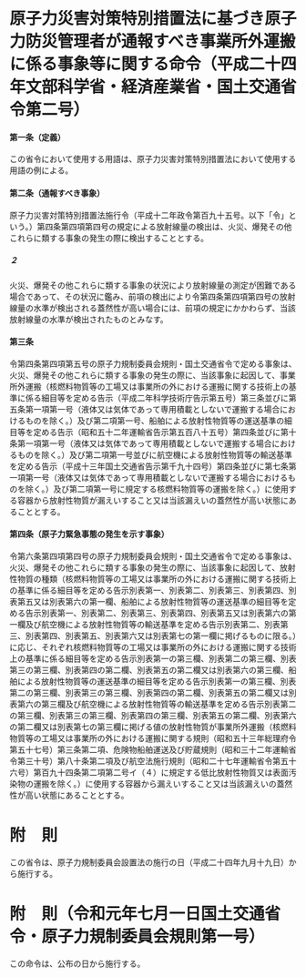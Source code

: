 # 原子力災害対策特別措置法に基づき原子力防災管理者が通報すべき事業所外運搬に係る事象等に関する命令（平成二十四年文部科学省・経済産業省・国土交通省令第二号）
#### 第一条（定義）
この省令において使用する用語は、原子力災害対策特別措置法において使用する用語の例による。
#### 第二条（通報すべき事象）
原子力災害対策特別措置法施行令（平成十二年政令第百九十五号。以下「令」という。）第四条第四項第四号の規定による放射線量の検出は、火災、爆発その他これらに類する事象の発生の際に検出することとする。
##### ２
火災、爆発その他これらに類する事象の状況により放射線量の測定が困難である場合であって、その状況に鑑み、前項の検出により令第四条第四項第四号の放射線量の水準が検出される蓋然性が高い場合には、前項の規定にかかわらず、当該放射線量の水準が検出されたものとみなす。
#### 第三条
令第四条第四項第五号の原子力規制委員会規則・国土交通省令で定める事象は、火災、爆発その他これらに類する事象の発生の際に、当該事象に起因して、事業所外運搬（核燃料物質等の工場又は事業所の外における運搬に関する技術上の基準に係る細目等を定める告示（平成二年科学技術庁告示第五号）第三条並びに第五条第一項第一号（液体又は気体であって専用積載としないで運搬する場合におけるものを除く。）及び第二項第一号、船舶による放射性物質等の運送基準の細目等を定める告示（昭和五十二年運輸省告示第五百八十五号）第四条並びに第十条第一項第一号（液体又は気体であって専用積載としないで運搬する場合におけるものを除く。）及び第二項第一号並びに航空機による放射性物質等の輸送基準を定める告示（平成十三年国土交通省告示第千九十四号）第四条並びに第七条第一項第一号（液体又は気体であって専用積載としないで運搬する場合におけるものを除く。）及び第二項第一号に規定する核燃料物質等の運搬を除く。）に使用する容器から放射性物質が漏えいすること又は当該漏えいの蓋然性が高い状態にあることとする。
#### 第四条（原子力緊急事態の発生を示す事象）
令第六条第四項第四号の原子力規制委員会規則・国土交通省令で定める事象は、火災、爆発その他これらに類する事象の発生の際に、当該事象に起因して、放射性物質の種類（核燃料物質等の工場又は事業所の外における運搬に関する技術上の基準に係る細目等を定める告示別表第一、別表第二、別表第三、別表第四、別表第五又は別表第六の第一欄、船舶による放射性物質等の運送基準の細目等を定める告示別表第一、別表第二、別表第三、別表第四、別表第五又は別表第六の第一欄及び航空機による放射性物質等の輸送基準を定める告示別表第二、別表第三、別表第四、別表第五、別表第六又は別表第七の第一欄に掲げるものに限る。）に応じ、それぞれ核燃料物質等の工場又は事業所の外における運搬に関する技術上の基準に係る細目等を定める告示別表第一の第三欄、別表第二の第三欄、別表第三の第三欄、別表第四の第二欄、別表第五の第二欄又は別表第六の第三欄、船舶による放射性物質等の運送基準の細目等を定める告示別表第一の第三欄、別表第二の第三欄、別表第三の第三欄、別表第四の第二欄、別表第五の第二欄又は別表第六の第三欄及び航空機による放射性物質等の輸送基準を定める告示別表第二の第三欄、別表第三の第三欄、別表第四の第三欄、別表第五の第二欄、別表第六の第二欄又は別表第七の第三欄に掲げる値の放射性物質が事業所外運搬（核燃料物質等の工場又は事業所の外における運搬に関する規則（昭和五十三年総理府令第五十七号）第三条第二項、危険物船舶運送及び貯蔵規則（昭和三十二年運輸省令第三十号）第八十条第二項及び航空法施行規則（昭和二十七年運輸省令第五十六号）第百九十四条第二項第二号イ（４）に規定する低比放射性物質又は表面汚染物の運搬を除く。）に使用する容器から漏えいすること又は当該漏えいの蓋然性が高い状態にあることとする。
# 附　則
この省令は、原子力規制委員会設置法の施行の日（平成二十四年九月十九日）から施行する。
# 附　則（令和元年七月一日国土交通省令・原子力規制委員会規則第一号）
この命令は、公布の日から施行する。
